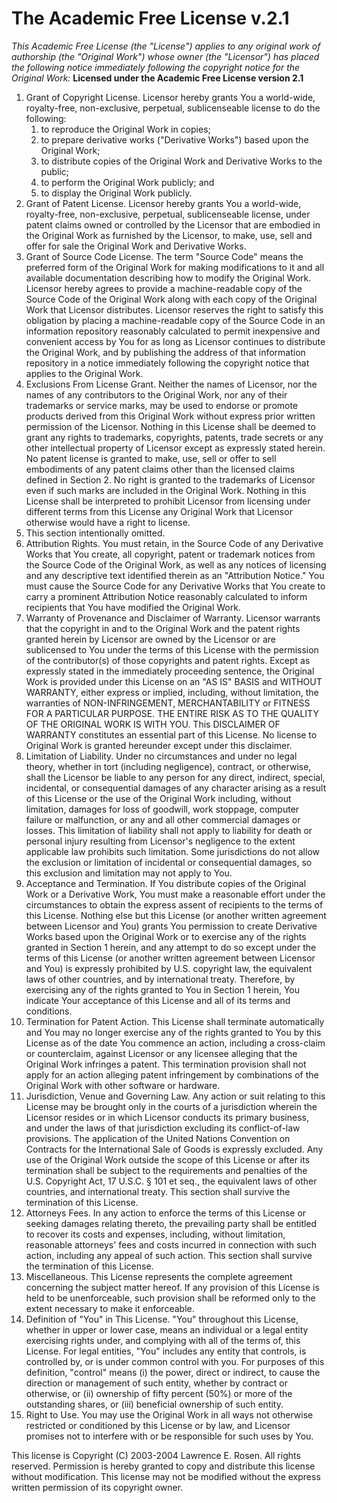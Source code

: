 # The Academic Free License v.2.1

*This Academic Free License (the "License") applies to any original work of authorship (the
"Original Work") whose owner (the "Licensor") has placed the following notice immediately following
the copyright notice for the Original Work:* **Licensed under the Academic Free License version 2.1**

1. Grant of Copyright License. Licensor hereby grants You a world-wide, royalty-free,
   non-exclusive, perpetual, sublicenseable license to do the following:
    1. to reproduce the Original Work in copies;
    2. to prepare derivative works ("Derivative Works") based upon the Original Work;
    3. to distribute copies of the Original Work and Derivative Works to the public;
    4. to perform the Original Work publicly; and
    5. to display the Original Work publicly.
2. Grant of Patent License. Licensor hereby grants You a world-wide, royalty-free, non-exclusive,
   perpetual, sublicenseable license, under patent claims owned or controlled by the Licensor that
   are embodied in the Original Work as furnished by the Licensor, to make, use, sell and offer for
   sale the Original Work and Derivative Works.
3. Grant of Source Code License. The term "Source Code" means the preferred form of the Original
   Work for making modifications to it and all available documentation describing how to modify the
   Original Work. Licensor hereby agrees to provide a machine-readable copy of the Source Code of
   the Original Work along with each copy of the Original Work that Licensor distributes. Licensor
   reserves the right to satisfy this obligation by placing a machine-readable copy of the Source
   Code in an information repository reasonably calculated to permit inexpensive and convenient
   access by You for as long as Licensor continues to distribute the Original Work, and by
   publishing the address of that information repository in a notice immediately following the
   copyright notice that applies to the Original Work.
4. Exclusions From License Grant. Neither the names of Licensor, nor the names of any contributors
   to the Original Work, nor any of their trademarks or service marks, may be used to endorse or
   promote products derived from this Original Work without express prior written permission of the
   Licensor. Nothing in this License shall be deemed to grant any rights to trademarks, copyrights,
   patents, trade secrets or any other intellectual property of Licensor except as expressly stated
   herein. No patent license is granted to make, use, sell or offer to sell embodiments of any
   patent claims other than the licensed claims defined in Section 2. No right is granted to the
   trademarks of Licensor even if such marks are included in the Original Work. Nothing in this
   License shall be interpreted to prohibit Licensor from licensing under different terms from this
   License any Original Work that Licensor otherwise would have a right to license.
5. This section intentionally omitted.
6. Attribution Rights. You must retain, in the Source Code of any Derivative Works that You create,
   all copyright, patent or trademark notices from the Source Code of the Original Work, as well as
   any notices of licensing and any descriptive text identified therein as an "Attribution Notice."
   You must cause the Source Code for any Derivative Works that You create to carry a prominent
   Attribution Notice reasonably calculated to inform recipients that You have modified the
   Original Work.
7. Warranty of Provenance and Disclaimer of Warranty. Licensor warrants that the copyright in and
   to the Original Work and the patent rights granted herein by Licensor are owned by the Licensor
   or are sublicensed to You under the terms of this License with the permission of the
   contributor(s) of those copyrights and patent rights. Except as expressly stated in the
   immediately proceeding sentence, the Original Work is provided under this License on an "AS IS"
   BASIS and WITHOUT WARRANTY, either express or implied, including, without limitation, the
   warranties of NON-INFRINGEMENT, MERCHANTABILITY or FITNESS FOR A PARTICULAR PURPOSE. THE ENTIRE
   RISK AS TO THE QUALITY OF THE ORIGINAL WORK IS WITH YOU. This DISCLAIMER OF WARRANTY constitutes
   an essential part of this License. No license to Original Work is granted hereunder except under
   this disclaimer.
8. Limitation of Liability. Under no circumstances and under no legal theory, whether in tort
   (including negligence), contract, or otherwise, shall the Licensor be liable to any person for
   any direct, indirect, special, incidental, or consequential damages of any character arising as
   a result of this License or the use of the Original Work including, without limitation, damages
   for loss of goodwill, work stoppage, computer failure or malfunction, or any and all other
   commercial damages or losses. This limitation of liability shall not apply to liability for
   death or personal injury resulting from Licensor's negligence to the extent applicable law
   prohibits such limitation. Some jurisdictions do not allow the exclusion or limitation of
   incidental or consequential damages, so this exclusion and limitation may not apply to You.
9. Acceptance and Termination. If You distribute copies of the Original Work or a Derivative Work,
   You must make a reasonable effort under the circumstances to obtain the express assent of
   recipients to the terms of this License. Nothing else but this License (or another written
   agreement between Licensor and You) grants You permission to create Derivative Works based upon
   the Original Work or to exercise any of the rights granted in Section 1 herein, and any attempt
   to do so except under the terms of this License (or another written agreement between Licensor
   and You) is expressly prohibited by U.S. copyright law, the equivalent laws of other countries,
   and by international treaty. Therefore, by exercising any of the rights granted to You in
   Section 1 herein, You indicate Your acceptance of this License and all of its terms and
   conditions.
10. Termination for Patent Action. This License shall terminate automatically and You may no longer
    exercise any of the rights granted to You by this License as of the date You commence an
    action, including a cross-claim or counterclaim, against Licensor or any licensee alleging that
    the Original Work infringes a patent. This termination provision shall not apply for an action
    alleging patent infringement by combinations of the Original Work with other software or
    hardware.
11. Jurisdiction, Venue and Governing Law. Any action or suit relating to this License may be
    brought only in the courts of a jurisdiction wherein the Licensor resides or in which Licensor
    conducts its primary business, and under the laws of that jurisdiction excluding its
    conflict-of-law provisions. The application of the United Nations Convention on Contracts for
    the International Sale of Goods is expressly excluded. Any use of the Original Work outside the
    scope of this License or after its termination shall be subject to the requirements and
    penalties of the U.S. Copyright Act, 17 U.S.C. § 101 et seq., the equivalent laws of other
    countries, and international treaty. This section shall survive the termination of this
    License.
12. Attorneys Fees. In any action to enforce the terms of this License or seeking damages relating
    thereto, the prevailing party shall be entitled to recover its costs and expenses, including,
    without limitation, reasonable attorneys' fees and costs incurred in connection with such
    action, including any appeal of such action. This section shall survive the termination of this
    License.
13. Miscellaneous. This License represents the complete agreement concerning the subject matter
    hereof. If any provision of this License is held to be unenforceable, such provision shall be
    reformed only to the extent necessary to make it enforceable.
14. Definition of "You" in This License. "You" throughout this License, whether in upper or lower
    case, means an individual or a legal entity exercising rights under, and complying with all of
    the terms of, this License. For legal entities, "You" includes any entity that controls, is
    controlled by, or is under common control with you. For purposes of this definition, "control"
    means (i) the power, direct or indirect, to cause the direction or management of such entity,
    whether by contract or otherwise, or (ii) ownership of fifty percent (50%) or more of the
    outstanding shares, or (iii) beneficial ownership of such entity.
15. Right to Use. You may use the Original Work in all ways not otherwise restricted or conditioned
    by this License or by law, and Licensor promises not to interfere with or be responsible for
    such uses by You.

This license is Copyright (C) 2003-2004 Lawrence E. Rosen. All rights reserved.
Permission is hereby granted to copy and distribute this license without modification. This license
may not be modified without the express written permission of its copyright owner.
